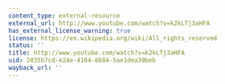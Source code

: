 ```yaml
---
content_type: external-resource
external_url: http://www.youtube.com/watch?v=k2kLTj3aHFA
has_external_license_warning: true
license: https://en.wikipedia.org/wiki/All_rights_reserved
status: ''
title: http://www.youtube.com/watch?v=k2kLTj3aHFA
uid: 2035b7cd-e24e-4164-8b84-5ae1dea39beb
wayback_url: ''
---
```

